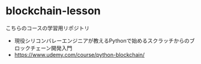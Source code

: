 # blockchain-lesson
こちらのコースの学習用リポジトリ

- 現役シリコンバレーエンジニアが教えるPythonで始めるスクラッチからのブロックチェーン開発入門
- https://www.udemy.com/course/python-blockchain/